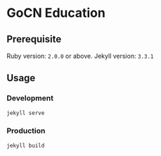 # GoCN Education

## Prerequisite

Ruby version: `2.0.0` or above.
Jekyll version: `3.3.1`

## Usage

### Development

```ruby
jekyll serve
```

### Production

```ruby
jekyll build
```
